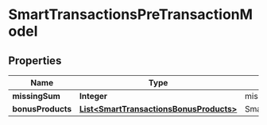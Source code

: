 
# SmartTransactionsPreTransactionModel

## Properties
Name | Type | Description | Notes
------------ | ------------- | ------------- | -------------
**missingSum** | **Integer** | missing sum | 
**bonusProducts** | [**List&lt;SmartTransactionsBonusProducts&gt;**](SmartTransactionsBonusProducts.md) | SmartTransactionsPreTransactionModel | 



